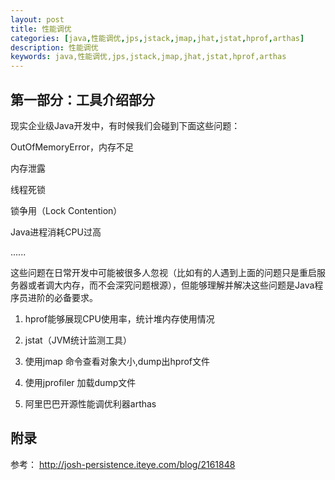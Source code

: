 ```yaml
---
layout: post
title: 性能调优
categories: [java,性能调优,jps,jstack,jmap,jhat,jstat,hprof,arthas]
description: 性能调优
keywords: java,性能调优,jps,jstack,jmap,jhat,jstat,hprof,arthas
---
```


## 第一部分：工具介绍部分

现实企业级Java开发中，有时候我们会碰到下面这些问题：

OutOfMemoryError，内存不足

内存泄露

线程死锁

锁争用（Lock Contention）

Java进程消耗CPU过高

......

这些问题在日常开发中可能被很多人忽视（比如有的人遇到上面的问题只是重启服务器或者调大内存，而不会深究问题根源），但能够理解并解决这些问题是Java程序员进阶的必备要求。

1. hprof能够展现CPU使用率，统计堆内存使用情况

2. jstat（JVM统计监测工具）

3. 使用jmap 命令查看对象大小,dump出hprof文件

4. 使用jprofiler 加载dump文件

5. 阿里巴巴开源性能调优利器arthas

## 附录
参考： http://josh-persistence.iteye.com/blog/2161848